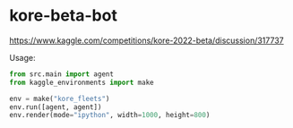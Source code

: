 # kore-beta-bot

https://www.kaggle.com/competitions/kore-2022-beta/discussion/317737

Usage:

```python
from src.main import agent
from kaggle_environments import make

env = make("kore_fleets")
env.run([agent, agent])
env.render(mode="ipython", width=1000, height=800)
```
